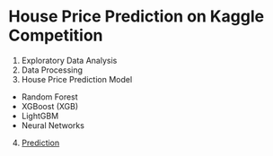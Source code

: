 # House Price Prediction on Kaggle Competition
1. Exploratory Data Analysis
2. Data Processing
3. House Price Prediction Model
  - Random Forest
  - XGBoost (XGB)
  - LightGBM
  - Neural Networks
4. [Prediction](submission_csv)
